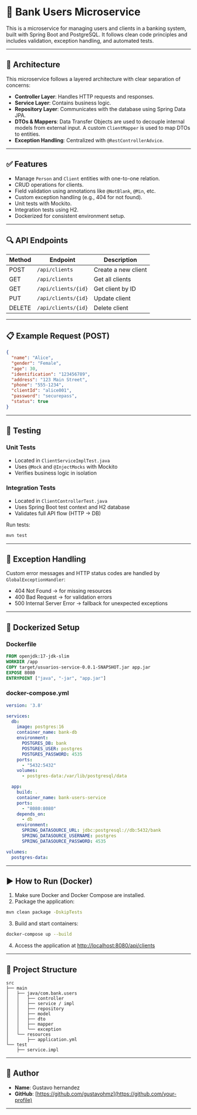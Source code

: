 # 🏦 Bank Users Microservice

This is a microservice for managing users and clients in a banking system, built with Spring Boot and PostgreSQL. It follows clean code principles and includes validation, exception handling, and automated tests.

---

## 🧱 Architecture

This microservice follows a layered architecture with clear separation of concerns:

- **Controller Layer**: Handles HTTP requests and responses.
- **Service Layer**: Contains business logic.
- **Repository Layer**: Communicates with the database using Spring Data JPA.
- **DTOs & Mappers**: Data Transfer Objects are used to decouple internal models from external input. A custom `ClientMapper` is used to map DTOs to entities.
- **Exception Handling**: Centralized with `@RestControllerAdvice`.

---

## ✅ Features

- Manage `Person` and `Client` entities with one-to-one relation.
- CRUD operations for clients.
- Field validation using annotations like `@NotBlank`, `@Min`, etc.
- Custom exception handling (e.g., 404 for not found).
- Unit tests with Mockito.
- Integration tests using H2.
- Dockerized for consistent environment setup.

---

## 🔍 API Endpoints

| Method | Endpoint             | Description          |
|--------|----------------------|----------------------|
| POST   | `/api/clients`       | Create a new client  |
| GET    | `/api/clients`       | Get all clients      |
| GET    | `/api/clients/{id}`  | Get client by ID     |
| PUT    | `/api/clients/{id}`  | Update client        |
| DELETE | `/api/clients/{id}`  | Delete client        |

---

## 📋 Example Request (POST)

```json
{
  "name": "Alice",
  "gender": "Female",
  "age": 30,
  "identification": "123456789",
  "address": "123 Main Street",
  "phone": "555-1234",
  "clientId": "alice001",
  "password": "securepass",
  "status": true
}
```

---

## 🧪 Testing

### Unit Tests

- Located in `ClientServiceImplTest.java`
- Uses `@Mock` and `@InjectMocks` with Mockito
- Verifies business logic in isolation

### Integration Tests

- Located in `ClientControllerTest.java`
- Uses Spring Boot test context and H2 database
- Validates full API flow (HTTP → DB)

Run tests:

```bash
mvn test
```

---

## 🚨 Exception Handling

Custom error messages and HTTP status codes are handled by `GlobalExceptionHandler`:

- 404 Not Found → for missing resources
- 400 Bad Request → for validation errors
- 500 Internal Server Error → fallback for unexpected exceptions

---

## 🐳 Dockerized Setup

### Dockerfile

```dockerfile
FROM openjdk:17-jdk-slim
WORKDIR /app
COPY target/usuarios-service-0.0.1-SNAPSHOT.jar app.jar
EXPOSE 8080
ENTRYPOINT ["java", "-jar", "app.jar"]
```

### docker-compose.yml

```yaml
version: '3.8'

services:
  db:
    image: postgres:16
    container_name: bank-db
    environment:
      POSTGRES_DB: bank
      POSTGRES_USER: postgres
      POSTGRES_PASSWORD: 4535
    ports:
      - "5432:5432"
    volumes:
      - postgres-data:/var/lib/postgresql/data

  app:
    build: .
    container_name: bank-users-service
    ports:
      - "8080:8080"
    depends_on:
      - db
    environment:
      SPRING_DATASOURCE_URL: jdbc:postgresql://db:5432/bank
      SPRING_DATASOURCE_USERNAME: postgres
      SPRING_DATASOURCE_PASSWORD: 4535

volumes:
  postgres-data:
```

---

## ▶️ How to Run (Docker)

1. Make sure Docker and Docker Compose are installed.
2. Package the application:

```bash
mvn clean package -DskipTests
```

3. Build and start containers:

```bash
docker-compose up --build
```

4. Access the application at [http://localhost:8080/api/clients](http://localhost:8080/api/clients)

---

## 📂 Project Structure

```
src
├── main
│   ├── java/com.bank.users
│   │   ├── controller
│   │   ├── service / impl
│   │   ├── repository
│   │   ├── model
│   │   ├── dto
│   │   ├── mapper
│   │   └── exception
│   └── resources
│       ├── application.yml
└── test
    ├── service.impl
```

---

## 👤 Author

- **Name**: Gustavo hernandez
- **GitHub**: [https://github.com/gustavohmz](https://github.com/your-profile)

---
